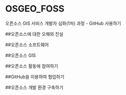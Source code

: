 # OSGEO_FOSS
오픈소스 GIS 서비스 개발자 심화(1처) 과정 - GitHub 사용하기


##오픈소스에 대한 오해와 진실

##오픈소스 소프트웨어

##오픈소스 GIS

##오픈소스 활동에 참여하기

##GitHub을 이용하여 협업하기

##오픈소스 개발 환경 구축하기 

